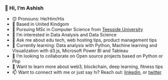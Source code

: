 ### 👋 Hi, I’m Ashish

- 😊 Pronouns: He/Him/His
- 🌆 Based in United Kindgom
- 📖 Pursuing MSc in Computer Science from [Teesside University](https://www.tees.ac.uk)
- 👀 I’m interested in Data Analysis and Data Science
- 💬 Ask me about edu tech, web hosting tips, product management tips
- 🌱 Currently learning: Data analysis with Python, Machine learning and Visualization with d3.js, Microsoft Power BI and Tableau
- 💞️ I’m looking to collaborate on Open source projects based on Python or Php
- 🤔 Want to learn more about web3, blockchain, deep learning, fitness tips
- 📫 Want to connect with me or just say hi? Reach out: [linkedin](https://www.linkedin.com/in/ashishjain15491), or [twitter](https://twitter.com/ashishjain15491)

<!---
ashishjain15491/ashishjain15491 is a ✨ special ✨ repository because its `README.md` (this file) appears on your GitHub profile.
You can click the Preview link to take a look at your changes.
--->
